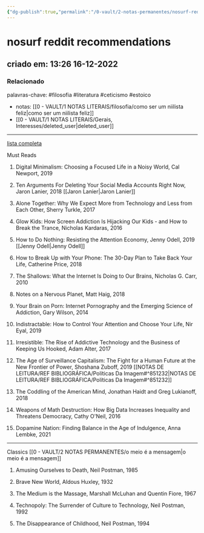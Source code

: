 ```yaml
---
{"dg-publish":true,"permalink":"/0-vault/2-notas-permanentes/nosurf-reddit-recommendations/","tags":["permanente","filosofia","literatura","ceticismo","estoico"],"dgHomeLink":true,"dgShowLocalGraph":true,"dgShowFileTree":true,"dgEnableSearch":true,"noteIcon":""}
---
```


# nosurf reddit recommendations
## criado em: 13:26 16-12-2022

### Relacionado
palavras-chave: #filosofia
#literatura #ceticismo #estoico
- notas: [[0 - VAULT/1 NOTAS LITERAIS/filosofia/como ser um niilista feliz\|como ser um niilista feliz]]
- [[0 - VAULT/1 NOTAS LITERAIS/Gerais, Interesses/deleted_user\|deleted_user]]
---
[lista completa](https://www.reddit.com/r/nosurf/comments/p73msh/digital_minimalism_reading_list/)

Must Reads

1.  Digital Minimalism: Choosing a Focused Life in a Noisy World, Cal Newport, 2019
    
2.  Ten Arguments For Deleting Your Social Media Accounts Right Now, Jaron Lanier, 2018
   [[Jaron Lanier\|Jaron Lanier]]
    
3.  Alone Together: Why We Expect More from Technology and Less from Each Other, Sherry Turkle, 2017
    
4.  Glow Kids: How Screen Addiction Is Hijacking Our Kids - and How to Break the Trance, Nicholas Kardaras, 2016
    
5.  How to Do Nothing: Resisting the Attention Economy, Jenny Odell, 2019
   [[Jenny Odell\|Jenny Odell]]
    
6.  How to Break Up with Your Phone: The 30-Day Plan to Take Back Your Life, Catherine Price, 2018
    
7.  The Shallows: What the Internet Is Doing to Our Brains, Nicholas G. Carr, 2010
    
8.  Notes on a Nervous Planet, Matt Haig, 2018
    
9.  Your Brain on Porn: Internet Pornography and the Emerging Science of Addiction, Gary Wilson, 2014
    
10.  Indistractable: How to Control Your Attention and Choose Your Life, Nir Eyal, 2019
    
11.  Irresistible: The Rise of Addictive Technology and the Business of Keeping Us Hooked, Adam Alter, 2017
    
12.  The Age of Surveillance Capitalism: The Fight for a Human Future at the New Frontier of Power, Shoshana Zuboff, 2019
    [[NOTAS DE LEITURA/REF BIBLIOGRÁFICA/Políticas Da Imagem#^851232\|NOTAS DE LEITURA/REF BIBLIOGRÁFICA/Políticas Da Imagem#^851232]]
    
13.  The Coddling of the American Mind, Jonathan Haidt and Greg Lukianoff, 2018
    
14.  Weapons of Math Destruction: How Big Data Increases Inequality and Threatens Democracy, Cathy O'Neil, 2016
    
15.  Dopamine Nation: Finding Balance in the Age of Indulgence, Anna Lembke, 2021
---

Classics
[[0 - VAULT/2 NOTAS PERMANENTES/o meio é a mensagem\|o meio é a mensagem]]
1.  Amusing Ourselves to Death, Neil Postman, 1985
   
    
2.  Brave New World, Aldous Huxley, 1932
    
3.  The Medium is the Massage, Marshall McLuhan and Quentin Fiore, 1967
    
4.  Technopoly: The Surrender of Culture to Technology, Neil Postman, 1992
    
5.  The Disappearance of Childhood, Neil Postman, 1994
